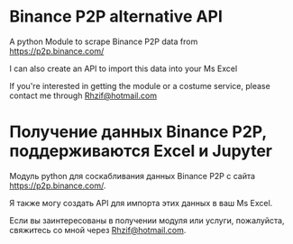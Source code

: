 # Binance P2P alternative API 

A python Module to scrape Binance P2P data from https://p2p.binance.com/

I can also create an API to import this data into your Ms Excel 

If you're interested in getting the module or a costume service, please contact me through Rhzif@hotmail.com 


# Получение данных Binance P2P, поддерживаются Excel и Jupyter 

Модуль python для соскабливания данных Binance P2P с сайта https://p2p.binance.com/.

Я также могу создать API для импорта этих данных в ваш Ms Excel. 

Если вы заинтересованы в получении модуля или услуги, пожалуйста, свяжитесь со мной через Rhzif@hotmail.com. 
